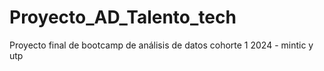 # Proyecto_AD_Talento_tech
Proyecto final de bootcamp de análisis de datos cohorte 1 2024 - mintic y utp
